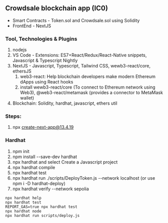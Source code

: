 ## Crowdsale blockchain app (IC0)
- Smart Contracts - Token.sol and Crowdsale.sol using Solidity
-  FrontEnd - NextJS


### Tool, Technologies & Plugins
1. nodejs
2. VS Code - Extensions: ES7+React/Redux/React-Native snippets, Javascript & Typescript Nightly
3. NextJS - Javascript, Typescript, Tailwind CSS, wewb3-react/core, ethersJS
   1. web3-react: Help blockchain developers make modern Ethereum dApps using React hooks
   2. install wewb3-react/core (To connect to Ethereum network using Web3), @web3-react/metamask (provides a connector to MetaMask wallet)
4. Blockchain: Solidity, hardhat, javascript, ethers util


### Steps:
1. npx create-next-app@13.4.19
   



### Hardhat
1. npm init
2. npm install --save-dev hardhat 
3. npx hardhat and select Create a Javascript project
4. npx hardhat compile
5. npx hardhat test
6. npx hardhat run ./scripts/DeployToken.js --network localhost (or use npm i -D hardhat-deploy)
7. npx hardhat verify --network sepolia <api-key> <constructor-args>

```shell
npx hardhat help
npx hardhat test
REPORT_GAS=true npx hardhat test
npx hardhat node
npx hardhat run scripts/deploy.js
```

